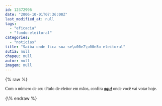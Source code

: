 ```yaml
---
id: 12372996
date: "2006-10-01T07:36:00Z"
last_modified_at: null
tags:
  - "eficacia"
  - "fundo-eleitoral"
categories:
  - "noticias"
title: "Saiba onde fica sua se\u00e7\u00e3o eleitoral"
sutia: null
chapeu: null
autor: null
imagem: null
---
```

{\% raw %}
<p><P><FONT face=Verdana>Com o número de seu t?tulo de eleitor em mãos, confira <STRONG><EM><A href=\"https://jc3.uol.com.br/especiais/eleicoes2006/canal.php?canal=26&amp;pai=6\" target=_blank>aqui</A></EM></STRONG>&nbsp;</FONT><FONT face=Verdana>onde você vai votar hoje.</FONT></P> </p>
{\% endraw %}
